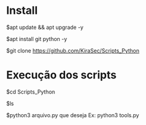# Install
$apt update && apt upgrade -y

$apt install git python -y

$git clone https://github.com/KiraSec/Scripts_Python

# Execução dos scripts
$cd Scripts_Python

$ls

$python3 arquivo.py que deseja
Ex: python3 tools.py
